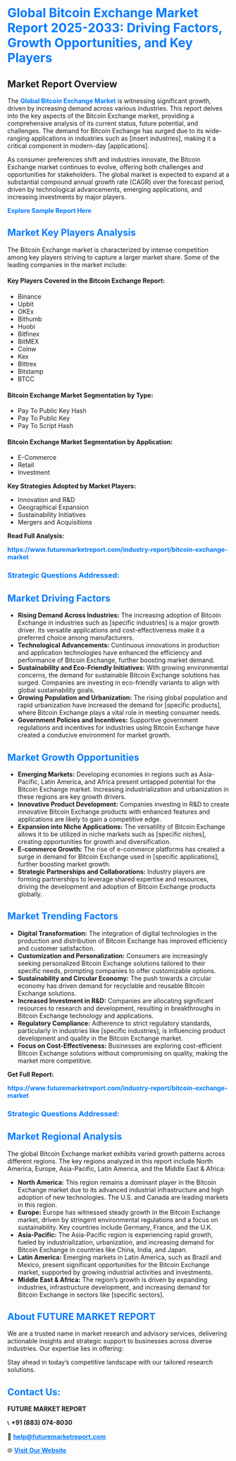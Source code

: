 <h1 style="color: #007BFF;">Global Bitcoin Exchange Market Report 2025-2033: Driving Factors, Growth Opportunities, and Key Players</h1>

<section id="overview">
<h2>Market Report Overview</h2>
<p>The <a href="https://www.futuremarketreport.com/industry-report/bitcoin-exchange-market" style="color: #007BFF; text-decoration: none;"><strong>Global Bitcoin Exchange Market</strong></a> is witnessing significant growth, driven by increasing demand across various industries. This report delves into the key aspects of the Bitcoin Exchange market, providing a comprehensive analysis of its current status, future potential, and challenges. The demand for Bitcoin Exchange has surged due to its wide-ranging applications in industries such as [insert industries], making it a critical component in modern-day [applications].</p>
<p>As consumer preferences shift and industries innovate, the Bitcoin Exchange market continues to evolve, offering both challenges and opportunities for stakeholders. The global market is expected to expand at a substantial compound annual growth rate (CAGR) over the forecast period, driven by technological advancements, emerging applications, and increasing investments by major players.</p>
</section>

<section id="overview">
<p><a href="https://www.futuremarketreport.com/request-sample/reportId=63912" style="color: #007BFF; text-decoration: none;"><strong>Explore Sample Report Here</strong></a></p>
</section>

<section id="key-players">
<h2 style="color: #007BFF;">Market Key Players Analysis</h2>
<p>The Bitcoin Exchange market is characterized by intense competition among key players striving to capture a larger market share. Some of the leading companies in the market include:</p>
<h4>Key Players Covered in the Bitcoin Exchange Report:</h4>
<ul><li>Binance</li><li>Upbit</li><li>OKEx</li><li>Bithumb</li><li>Huobi</li><li>Bitfinex</li><li>BitMEX</li><li>Coinw</li><li>Kex</li><li>Bittrex</li><li>Bitstamp</li><li>BTCC</li></ul>
<h4>Bitcoin Exchange Market Segmentation by Type:</h4>
<ul><li>Pay To Public Key Hash</li><li>Pay To Public Key</li><li>Pay To Script Hash</li></ul>

<h4>Bitcoin Exchange Market Segmentation by Application:</h4>
<ul><li>E-Commerce</li><li>Retail</li><li>Investment</li></ul>
<p><strong>Key Strategies Adopted by Market Players:</strong></p>
<ul>
<li>Innovation and R&D</li>
<li>Geographical Expansion</li>
<li>Sustainability Initiatives</li>
<li>Mergers and Acquisitions</li>
</ul>
</section>

<section>
<p><strong>Read Full Analysis: </strong></p><a href="https://www.futuremarketreport.com/industry-report/bitcoin-exchange-market" style="color: #007BFF; text-decoration: none;"><strong>https://www.futuremarketreport.com/industry-report/bitcoin-exchange-market</strong></a>
<h3 style="color: #007BFF;">Strategic Questions Addressed:</h3>
</section>

<section id="driving-factors">
<h2 style="color: #007BFF;">Market Driving Factors</h2>
<ul>
<li><strong>Rising Demand Across Industries:</strong> The increasing adoption of Bitcoin Exchange in industries such as [specific industries] is a major growth driver. Its versatile applications and cost-effectiveness make it a preferred choice among manufacturers.</li>
<li><strong>Technological Advancements:</strong> Continuous innovations in production and application technologies have enhanced the efficiency and performance of Bitcoin Exchange, further boosting market demand.</li>
<li><strong>Sustainability and Eco-Friendly Initiatives:</strong> With growing environmental concerns, the demand for sustainable Bitcoin Exchange solutions has surged. Companies are investing in eco-friendly variants to align with global sustainability goals.</li>
<li><strong>Growing Population and Urbanization:</strong> The rising global population and rapid urbanization have increased the demand for [specific products], where Bitcoin Exchange plays a vital role in meeting consumer needs.</li>
<li><strong>Government Policies and Incentives:</strong> Supportive government regulations and incentives for industries using Bitcoin Exchange have created a conducive environment for market growth.</li>
</ul>
</section>

<section id="growth-opportunities">
<h2 style="color: #007BFF;">Market Growth Opportunities</h2>
<ul>
<li><strong>Emerging Markets:</strong> Developing economies in regions such as Asia-Pacific, Latin America, and Africa present untapped potential for the Bitcoin Exchange market. Increasing industrialization and urbanization in these regions are key growth drivers.</li>
<li><strong>Innovative Product Development:</strong> Companies investing in R&D to create innovative Bitcoin Exchange products with enhanced features and applications are likely to gain a competitive edge.</li>
<li><strong>Expansion into Niche Applications:</strong> The versatility of Bitcoin Exchange allows it to be utilized in niche markets such as [specific niches], creating opportunities for growth and diversification.</li>
<li><strong>E-commerce Growth:</strong> The rise of e-commerce platforms has created a surge in demand for Bitcoin Exchange used in [specific applications], further boosting market growth.</li>
<li><strong>Strategic Partnerships and Collaborations:</strong> Industry players are forming partnerships to leverage shared expertise and resources, driving the development and adoption of Bitcoin Exchange products globally.</li>
</ul>
</section>

<section id="trending-factors">
<h2 style="color: #007BFF;">Market Trending Factors</h2>
<ul>
<li><strong>Digital Transformation:</strong> The integration of digital technologies in the production and distribution of Bitcoin Exchange has improved efficiency and customer satisfaction.</li>
<li><strong>Customization and Personalization:</strong> Consumers are increasingly seeking personalized Bitcoin Exchange solutions tailored to their specific needs, prompting companies to offer customizable options.</li>
<li><strong>Sustainability and Circular Economy:</strong> The push towards a circular economy has driven demand for recyclable and reusable Bitcoin Exchange solutions.</li>
<li><strong>Increased Investment in R&D:</strong> Companies are allocating significant resources to research and development, resulting in breakthroughs in Bitcoin Exchange technology and applications.</li>
<li><strong>Regulatory Compliance:</strong> Adherence to strict regulatory standards, particularly in industries like [specific industries], is influencing product development and quality in the Bitcoin Exchange market.</li>
<li><strong>Focus on Cost-Effectiveness:</strong> Businesses are exploring cost-efficient Bitcoin Exchange solutions without compromising on quality, making the market more competitive.</li>
</ul>
</section>

<section>
<p><strong>Get Full Report: </strong></p><a href="https://www.futuremarketreport.com/industry-report/bitcoin-exchange-market" style="color: #007BFF; text-decoration: none;"><strong>https://www.futuremarketreport.com/industry-report/bitcoin-exchange-market</strong></a>
<h3 style="color: #007BFF;">Strategic Questions Addressed:</h3>
</section>


<section id="regional-analysis">
<h2 style="color: #007BFF;">Market Regional Analysis</h2>
<p>The global Bitcoin Exchange market exhibits varied growth patterns across different regions. The key regions analyzed in this report include North America, Europe, Asia-Pacific, Latin America, and the Middle East & Africa:</p>
<ul>
<li><strong>North America:</strong> This region remains a dominant player in the Bitcoin Exchange market due to its advanced industrial infrastructure and high adoption of new technologies. The U.S. and Canada are leading markets in this region.</li>
<li><strong>Europe:</strong> Europe has witnessed steady growth in the Bitcoin Exchange market, driven by stringent environmental regulations and a focus on sustainability. Key countries include Germany, France, and the U.K.</li>
<li><strong>Asia-Pacific:</strong> The Asia-Pacific region is experiencing rapid growth, fueled by industrialization, urbanization, and increasing demand for Bitcoin Exchange in countries like China, India, and Japan.</li>
<li><strong>Latin America:</strong> Emerging markets in Latin America, such as Brazil and Mexico, present significant opportunities for the Bitcoin Exchange market, supported by growing industrial activities and investments.</li>
<li><strong>Middle East & Africa:</strong> The region’s growth is driven by expanding industries, infrastructure development, and increasing demand for Bitcoin Exchange in sectors like [specific sectors].</li>
</ul>
</section>

<footer>
<h2 style="color: #007BFF;">About FUTURE MARKET REPORT</h2>
<p>We are a trusted name in market research and advisory services, delivering actionable insights and strategic support to businesses across diverse industries. Our expertise lies in offering:</p>

<p>Stay ahead in today’s competitive landscape with our tailored research solutions.</p>

<h2 style="color: #007BFF;">Contact Us:</h2>
<p><strong>FUTURE MARKET REPORT</strong></p>
<p>📞 <strong>+91 (883) 074-8030</strong></p>
<p>📧 <strong><a href="mailto:help@futuremarketreport.com" style="color: #007BFF;">help@futuremarketreport.com</a></strong></p>
<p>🌐 <strong><a href="https://www.futuremarketreport.com/" style="color: #007BFF;">Visit Our Website</a></strong></p>
</footer>